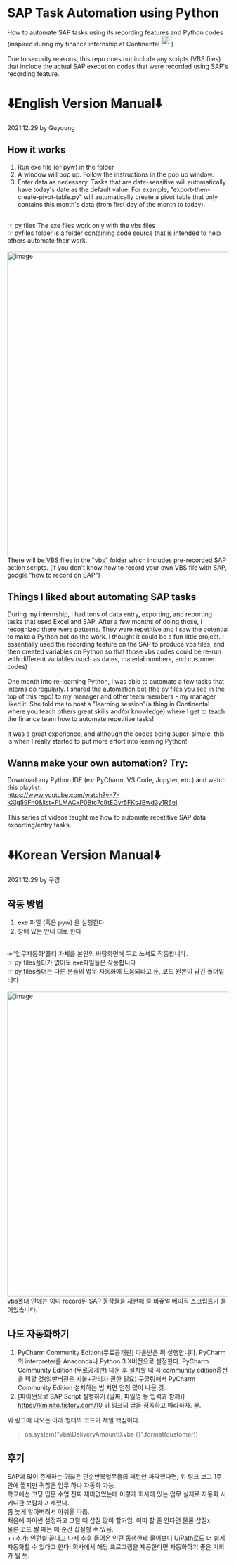 # SAP Task Automation using Python
How to automate SAP tasks using its recording features and Python codes (inspired during my finance internship at Continental <img src="https://user-images.githubusercontent.com/79275984/218221656-6282a15e-7f25-46e7-9aa7-83e9cefc7b68.png" width="23">)<br><br>
Due to security reasons, this repo does not include any scripts (VBS files) that include the actual SAP execution codes that were recorded using SAP's recording feature.<br>

# ⬇️English Version Manual⬇️

2021.12.29 by Guyoung

## How it works<br>
1. Run exe file (or pyw) in the folder<br>
2. A window will pop up. Follow the instructions in the pop up window.<br>
3. Enter data as necessary. Tasks that are date-sensitive will automatically have today's date as the default value. For example, "export-then-create-pivot-table.py" will automatically create a pivot table that only contains this month's data (from first day of the month to today).
<br>
☞ py files The exe files work only with the vbs files<br>
☞ pyfiles folder is a folder containing code source that is intended to help others automate their work.<br><br>

<img width="693" alt="image" src="https://user-images.githubusercontent.com/79275984/222053369-6bb9c86a-6c62-4e3f-9e7c-d4e33561ffa6.png">
<br>
There will be VBS files in the "vbs" folder which includes pre-recorded SAP action scripts. (if you don't know how to record your own VBS file with SAP, google "how to record on SAP")

## Things I liked about automating SAP tasks
During my internship, I had tons of data entry, exporting, and reporting tasks that used Excel and SAP. After a few months of doing those, I recognized there were patterns. They were repetitive and I saw the potential to make a Python bot do the work. I thought it could be a fun little project. I essentially used the recording feature on the SAP to produce vbs files, and then created variables on Python so that those vbs codes could be re-run with different variables (such as dates, material numbers, and customer codes)<br><br>
One month into re-learning Python, I was able to automate a few tasks that interns do regularly. I shared the automation bot (the py files you see in the top of this repo) to my manager and other team members - my manager liked it. She told me to host a "learning session"(a thing in Continental where you teach others great skills and/or knowledge) where I get to teach the finance team how to automate repetitive tasks!<br><br>
It was a great experience, and although the codes being super-simple, this is when I really started to put more effort into learning Python!

## Wanna make your own automation? Try:
Download any Python IDE (ex: PyCharm, VS Code, Jupyter, etc.) and watch this playlist:<br> https://www.youtube.com/watch?v=7-kXlg59Fn0&list=PLMACxP0Btc7c9tEGvr5FKsJBwd3y1R6eI
<br>
<br>This series of videos taught me how to automate repetitive SAP data exporting/entry tasks.

# ⬇️Korean Version Manual⬇️

2021.12.29 by 구영

## 작동 방법<br>
1.	exe 파일 (혹은 pyw) 을 실행한다<br>
2.	창에 있는 안내 대로 한다<br>
<br>
☞'업무자동화'폴더 자체를 본인의 바탕화면에 두고 쓰셔도 작동합니다.<br>
☞ py files폴더가 없어도 exe파일들은 작동합니다<br>
☞ py files폴더는 다른 분들의 업무 자동화에 도움되라고 둔, 코드 원본이 담긴 폴더입니다<br><br>

<img width="693" alt="image" src="https://user-images.githubusercontent.com/79275984/219856126-c74f8517-62b6-4dec-8f5f-18e360914f29.png">
<br>
vbs폴더 안에는 이미 record된 SAP 동작들을 재현해 줄 비쥬얼 베이직 스크립트가 들어있습니다.

## 나도 자동화하기
1.	PyCharm Community Edition(무료공개판) 다운받은 뒤 실행합니다. PyCharm의 interpreter를 Anaconda나 Python 3.X버전으로 설정한다.
PyCharm Community Edition (무료공개판) 다운 후 설치할 때 꼭 community edition옵션을 택할 것(일반버전은 지불+관리자 권한 필요)
구글링해서 PyCharm Community Edition 설치하는 법 치면 엄청 많이 나올 것.
2.	[파이썬으로 SAP Script 실행하기 (날짜, 파일명 등 입력과 함께)]
https://kminito.tistory.com/10
위 링크의 글을 정독하고 따라하자. 끝.

위 링크에 나오는 아래 형태의 코드가 제일 핵심이다.
> os.system("vbs\\DeliveryAmount0.vbs {}".format(customer))


## 후기
SAP에 많이 존재하는 귀찮은 단순반복업무들의 패턴만 파악했다면, 위 링크 보고 1주 안에 짧지만 귀찮은 업무 하나 자동화 가능.<br>
학교에선 코딩 입문 수업 진짜 재미없었는데 이렇게 회사에 있는 업무 실제로 자동화 시키니깐 보람차고 재밌다.<br>
좀 늦게 알아버려서 아쉬울 따름.<br>
처음에 파이썬 설정하고 그럴 때 삽질 많이 할거임. 이미 할 줄 안다면 물론 삽질x<br>
물론 코드 짤 때는 매 순간 삽질할 수 있음.<br>
++추가: 인턴쉽 끝나고 나서 추후 들어온 인턴 동생한테 물어보니 UiPath로도 더 쉽게 자동화할 수 있다고 한다! 회사에서 해당 프로그램을 제공한다면 자동화하기 좋은 기회가 될 듯.
